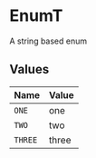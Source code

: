 # EnumT

A string based enum


## Values

| Name    | Value   |
| ------- | ------- |
| `ONE`   | one     |
| `TWO`   | two     |
| `THREE` | three   |
